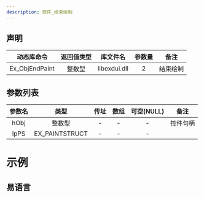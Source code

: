 ```yaml
---
description: 控件_结束绘制
---
```





## 声明

|   动态库命令   | 返回值类型 |   库文件名   | 参数量 |   备注   |
| :------------: | :--------: | :----------: | :----: | :------: |
| Ex_ObjEndPaint |   整数型   | libexdui.dll |   2    | 结束绘制 |

## 参数列表

| 参数名 |      类型      | 传址 | 数组 | 可空(NULL) |   备注   |
| :----: | :------------: | :--: | :--: | :--------: | :------: |
|  hObj  |     整数型     |  -   |  -   |     -      | 控件句柄 |
|  lpPS  | EX_PAINTSTRUCT |  -   |  -   |     -      |          |


# 示例

## 易语言

```basic

```